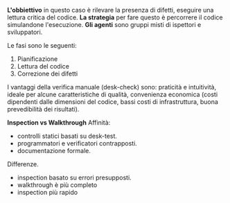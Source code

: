 **L'obbiettivo** in questo caso è rilevare la presenza di difetti, eseguire una lettura critica del codice. **La strategia** per fare questo è percorrere il codice simulandone l'esecuzione. **Gli agenti** sono gruppi misti di ispettori e sviluppatori.

Le fasi sono le seguenti:
1. Pianificazione
2. Lettura del codice
3. Correzione dei difetti

I vantaggi della verifica manuale (desk-check) sono: praticità e intuitività, ideale per alcune caratteristiche di qualità, convenienza economica (costi dipendenti dalle dimensioni del codice, bassi costi di infrastruttura, buona prevedibilità dei risultati).

**Inspection vs Walkthrough**
Affinità:
- controlli statici basati su desk-test.
- programmatori e verificatori contrapposti.
- documentazione formale.

Differenze.
- inspection basato su errori presupposti.
- walkthrough è più completo
- inspection più rapido